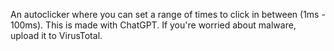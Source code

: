 An autoclicker where you can set a range of times to click in between (1ms - 100ms). This is made with ChatGPT. If you're worried about malware, upload it to VirusTotal.
